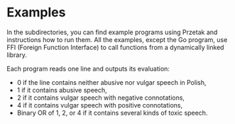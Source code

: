 # Examples

In the subdirectories, you can find example programs using Przetak
and instructions how to run them. All the examples, except the Go
program, use FFI (Foreign Function Interface) to call functions from
a dynamically linked library.

Each program reads one line and outputs its evaluation:

* 0 if the line contains neither abusive nor vulgar speech in Polish,
* 1 if it contains abusive speech,
* 2 if it contains vulgar speech with negative connotations,
* 4 if it contains vulgar speech with positive connotations,
* Binary OR of 1, 2, or 4 if it contains several kinds of toxic speech.
